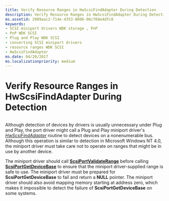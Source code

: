```yaml
---
title: Verify Resource Ranges in HwScsiFindAdapter During Detection
description: Verify Resource Ranges in HwScsiFindAdapter During Detection
ms.assetid: 2909aac2-714e-4353-8006-06cf68e4dfc8
keywords:
- SCSI miniport drivers WDK storage , PnP
- PnP WDK SCSI
- Plug and Play WDK SCSI
- converting SCSI miniport drivers
- resource ranges WDK SCSI
- HwScsiFindAdapter
ms.date: 04/20/2017
ms.localizationpriority: medium
---
```


# Verify Resource Ranges in HwScsiFindAdapter During Detection


## <span id="ddk_verify_resource_ranges_in_hwscsifindadapter_during_detection_kg"></span><span id="DDK_VERIFY_RESOURCE_RANGES_IN_HWSCSIFINDADAPTER_DURING_DETECTION_KG"></span>


Although detection of devices by drivers is usually unnecessary under Plug and Play, the port driver might call a Plug and Play miniport driver's [*HwScsiFindAdapter*](https://msdn.microsoft.com/library/windows/hardware/ff557300) routine to detect devices on a nonenumerable bus. Although this operation is similar to detection in Microsoft Windows NT 4.0, the miniport driver must take care not to operate on ranges that might be in use by another device.

The miniport driver should call [**ScsiPortValidateRange**](https://msdn.microsoft.com/library/windows/hardware/ff564761) before calling [**ScsiPortGetDeviceBase**](https://msdn.microsoft.com/library/windows/hardware/ff564629) to ensure that the miniport driver-supplied range is safe to use. The miniport driver must be prepared for **ScsiPortGetDeviceBase** to fail and return a **NULL** pointer. The miniport driver should also avoid mapping memory starting at address zero, which makes it impossible to detect the failure of **ScsiPortGetDeviceBase** on some systems.

 

 




